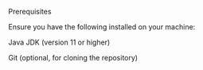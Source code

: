 Prerequisites

Ensure you have the following installed on your machine:

Java JDK (version 11 or higher)

Git (optional, for cloning the repository)
